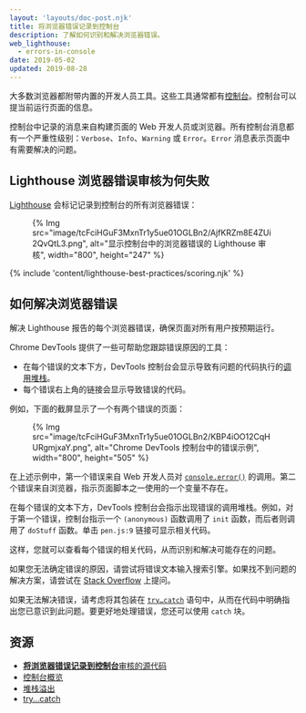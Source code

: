 ```yaml
---
layout: 'layouts/doc-post.njk'
title: 将浏览器错误记录到控制台
description: 了解如何识别和解决浏览器错误。
web_lighthouse:
  - errors-in-console
date: 2019-05-02
updated: 2019-08-28
---
```


大多数浏览器都附带内置的开发人员工具。这些工具通常都有[控制台](https://developers.google.com/web/tools/chrome-devtools/console/)。控制台可以提当前运行页面的信息。

控制台中记录的消息来自构建页面的 Web 开发人员或浏览器。所有控制台消息都有一个严重性级别：`Verbose`、`Info`、`Warning` 或 `Error`。`Error` 消息表示页面中有需要解决的问题。

## Lighthouse 浏览器错误审核为何失败

[Lighthouse](https://developers.google.com/web/tools/lighthouse/) 会标记记录到控制台的所有浏览器错误：

<figure>{% Img src="image/tcFciHGuF3MxnTr1y5ue01OGLBn2/AjfKRZm8E4ZUi2QvQtL3.png", alt="显示控制台中的浏览器错误的 Lighthouse 审核", width="800", height="247" %}</figure>

{% include 'content/lighthouse-best-practices/scoring.njk' %}

## 如何解决浏览器错误

解决 Lighthouse 报告的每个浏览器错误，确保页面对所有用户按预期运行。

Chrome DevTools 提供了一些可帮助您跟踪错误原因的工具：

- 在每个错误的文本下方，DevTools 控制台会显示导致有问题的代码执行的[调用堆栈](https://developer.mozilla.org/docs/Glossary/Call_stack)。
- 每个错误右上角的链接会显示导致错误的代码。

例如，下面的截屏显示了一个有两个错误的页面：

<figure>{% Img src="image/tcFciHGuF3MxnTr1y5ue01OGLBn2/KBP4iOO12CqHURgmjxaY.png", alt="Chrome DevTools 控制台中的错误示例", width="800", height="505" %}</figure>

在上述示例中，第一个错误来自 Web 开发人员对 [`console.error()`](/docs/devtools/console/api/#error) 的调用。第二个错误来自浏览器，指示页面脚本之一使用的一个变量不存在。

在每个错误的文本下方，DevTools 控制台会指示出现错误的调用堆栈。例如，对于第一个错误，控制台指示一个 `(anonymous)` 函数调用了 `init` 函数，而后者则调用了 `doStuff` 函数。单击 `pen.js:9` 链接可显示相关代码。

这样，您就可以查看每个错误的相关代码，从而识别和解决可能存在的问题。

如果您无法确定错误的原因，请尝试将错误文本输入搜索引擎。如果找不到问题的解决方案，请尝试在 [Stack Overflow](https://stackoverflow.com) 上提问。

如果无法解决错误，请考虑将其包装在 [`try…catch`](https://developer.mozilla.org/docs/Web/JavaScript/Reference/Statements/try...catch) 语句中，从而在代码中明确指出您已意识到此问题。要更好地处理错误，您还可以使用 `catch` 块。

## 资源

- [**将浏览器错误记录到控制台**审核的源代码](https://github.com/GoogleChrome/lighthouse/blob/master/lighthouse-core/audits/errors-in-console.js)
- [控制台概览](https://developers.google.com/web/tools/chrome-devtools/console/)
- [堆栈溢出](https://stackoverflow.com/)
- [try…catch](https://developer.mozilla.org/docs/Web/JavaScript/Reference/Statements/try...catch)
